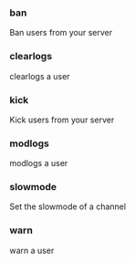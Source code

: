 <div>

### ban
Ban users from your server


</div>

<div>

### clearlogs
clearlogs a user


</div>

<div>

### kick
Kick users from your server


</div>

<div>

### modlogs
modlogs a user


</div>

<div>

### slowmode
Set the slowmode of a channel


</div>

<div>

### warn
warn a user


</div>
